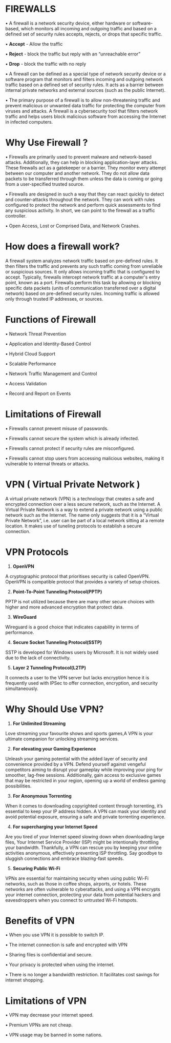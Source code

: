 # FIREWALLS

• A firewall is a network security device, either hardware or software-based, which monitors all incoming and outgoing traffic and based on a defined set of security rules accepts, rejects, or drops that specific traffic.

• **Accept** -  Allow the traffic

• **Reject** -  block the traffic but reply with an “unreachable error”

• **Drop** -  block the traffic with no reply

• A firewall can be defined as a special type of network security device or a software program that monitors and filters incoming and outgoing network traffic based on a defined set of security rules. It acts as a barrier between internal private networks and external sources (such as the public Internet).

• The primary purpose of a firewall is to allow non-threatening traffic and prevent malicious or unwanted data traffic for protecting the computer from viruses and attacks. A firewall is a cybersecurity tool that filters network traffic and helps users block malicious software from accessing the Internet in infected computers.


# Why Use Firewall ?

• Firewalls are primarily used to prevent malware and network-based attacks. Additionally, they can help in blocking application-layer attacks. These firewalls act as a gatekeeper or a barrier. They monitor every attempt between our computer and another network. They do not allow data packets to be transferred through them unless the data is coming or going from a user-specified trusted source.

• Firewalls are designed in such a way that they can react quickly to detect and counter-attacks throughout the network. They can work with rules configured to protect the network and perform quick assessments to find any suspicious activity. In short, we can point to the firewall as a traffic controller.

• Open Access, Lost or Comprised Data, and Network Crashes.


# How does a firewall work?

A firewall system analyzes network traffic based on pre-defined rules. It then filters the traffic and prevents any such traffic coming from unreliable or suspicious sources. It only allows incoming traffic that is configured to accept.
Typically, firewalls intercept network traffic at a computer's entry point, known as a port. Firewalls perform this task by allowing or blocking specific data packets (units of communication transferred over a digital network) based on pre-defined security rules. Incoming traffic is allowed only through trusted IP addresses, or sources.


# Functions of Firewall

• Network Threat Prevention

• Application and Identity-Based Control

• Hybrid Cloud Support

• Scalable Performance

• Network Traffic Management and Control

• Access Validation

• Record and Report on Events


# Limitations of Firewall

• Firewalls cannot prevent misuse of passwords.

• Firewalls cannot secure the system which is already infected.

• Firewalls cannot protect if security rules are misconfigured.

• Firewalls cannot stop users from accessing malicious websites, making it vulnerable to internal threats or attacks.


# VPN ( Virtual Private Network )

A virtual private network (VPN) is a technology that creates a safe and encrypted connection over a less secure network, such as the Internet. A Virtual Private Network is a way to extend a private network using a public network such as the Internet. The name only suggests that it is a “Virtual Private Network”, i.e. user can be part of a local network sitting at a remote location. It makes use of tuneling protocols to establish a secure connection.

# VPN Protocols

1. **OpenVPN** 

A cryptographic protocol that prioritises security is called OpenVPN. OpenVPN is compatible protocol that provides a variety of setup choices.

2. **Point-To-Point Tunneling Protocol(PPTP)**

PPTP is not utilized because there are many other secure choices with higher and more advanced encryption that protect data.

3. **WireGuard**

Wireguard is a good choice that indicates capability in terms of performance.

4. **Secure Socket Tunneling Protocol(SSTP)** 

SSTP is developed for Windows users by Microsoft. It is not widely used due to the lack of connectivity.

5. **Layer 2 Tunneling Protocol(L2TP)**

It connects a user to the VPN server but lacks encryption hence it is frequently used with IPSec to offer connection, encryption, and security simultaneously.


# Why Should Use VPN?

1. **For Unlimited Streaming**

Love streaming your favourite shows and sports games,A VPN is your ultimate companion for unlocking streaming services.

2. **For elevating your Gaming Experience**

Unleash your gaming potential with the added layer of security and convenience provided by a VPN. Defend yourself against vengeful competitors aiming to disrupt your gameplay while improving your ping for smoother, lag-free sessions. Additionally, gain access to exclusive games that may be restricted in your region, opening up a world of endless gaming possibilities.

3. **For Anonymous Torrenting**

When it comes to downloading copyrighted content through torrenting, it’s essential to keep your IP address hidden. A VPN can mask your identity and avoid potential exposure, ensuring a safe and private torrenting experience.

4. **For supercharging your Internet Speed**

Are you tired of your Internet speed slowing down when downloading large files, Your
Internet Service Provider (ISP)
might be intentionally throttling your bandwidth. Thankfully, a VPN can rescue you by keeping your online activities anonymous, effectively preventing ISP throttling. Say goodbye to sluggish connections and embrace blazing-fast speeds.

5. **Securing Public Wi-Fi**

VPNs are essential for maintaining security when using public Wi-Fi networks, such as those in coffee shops, airports, or hotels. These networks are often vulnerable to cyberattacks, and using a VPN encrypts your internet connection, protecting your data from potential hackers and eavesdroppers when you connect to untrusted Wi-Fi hotspots.

# Benefits of VPN

• When you use VPN it is possible to switch IP.

• The internet connection is safe and encrypted with VPN

• Sharing files is confidential and secure.

• Your privacy is protected when using the internet.

• There is no longer a bandwidth restriction.
It facilitates cost savings for internet shopping.

# Limitations of VPN

• VPN may decrease your internet speed.

• Premium VPNs are not cheap.

• VPN usage may be banned in some nations.